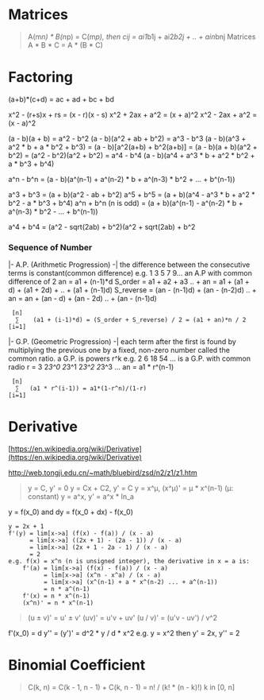 # Matrices
> A(m*n) * B(n*p) = C(m*p), then cij = ai1*b1j + ai2*b2j + .. + ain*bnj
> Matrices A * B * C = A * (B * C)

# Factoring
(a+b)*(c+d) = ac + ad + bc + bd

x^2 - (r+s)x + rs = (x - r)(x - s)
x^2 + 2ax + a^2 = (x + a)^2
x^2 - 2ax + a^2 = (x - a)^2

(a - b)(a + b) = a^2 - b^2
(a - b)(a^2 + ab + b^2) = a^3 - b^3
(a - b)(a^3 + a^2 * b + a * b^2 + b^3) = (a - b)[a^2(a+b) + b^2(a+b)]
                        = (a - b)(a + b)(a^2 + b^2)
                        = (a^2 - b^2)(a^2 + b^2)
                        = a^4 - b^4
(a - b)(a^4 + a^3 * b + a^2 * b^2 + a * b^3 + b^4)

a^n - b^n = (a - b)(a^(n-1) + a^(n-2) * b + a^(n-3) * b^2 + ... + b^(n-1))


a^3 + b^3 = (a + b)(a^2 - ab + b^2)
a^5 + b^5 = (a + b)(a^4 - a^3 * b + a^2 * b^2 - a * b^3 + b^4)
a^n + b^n (n is odd)
          = (a + b)(a^(n-1) - a^(n-2) * b + a^(n-3) * b^2 - ... + b^(n-1))

a^4 + b^4 = (a^2 - sqrt(2ab) + b^2)(a^2 + sqrt(2ab) + b^2

### Sequence of Number
|- A.P. (Arithmetic Progression) -|
the difference between the consecutive terms is constant(common difference)
e.g. 1 3 5 7 9...   an A.P with common difference of 2
an = a1 + (n-1)*d
S_order   = a1 + a2 + a3 .. + an
          = a1 + (a1 + d) + (a1 + 2d) + .. + (a1 + (n-1)d)
S_reverse = (an - (n-1)d) + (an - (n-2)d) .. + an
          = an + (an - d) + (an - 2d) .. + (an - (n-1)d)
```
 [n]
  ∑    (a1 + (i-1)*d) = (S_order + S_reverse) / 2 = (a1 + an)*n / 2
[i=1]
```

|- G.P. (Geometric Progression) -|
each term after the first is found by multiplying the previous one by a fixed, non-zero number called the common ratio. a G.P. is powers r^k
e.g. 2 6 18 54 ... is a G.P. with common radio r = 3
    2*3^0  2*3^1  2*3^2  2*3^3 ...
an = a1 * r^(n-1)
```
 [n]
  ∑   (a1 * r^(i-1)) = a1*(1-r^n)/(1-r)
[i=1]
```

# Derivative
[https://en.wikipedia.org/wiki/Derivative](https://en.wikipedia.org/wiki/Derivative)

[http://web.tongji.edu.cn/~math/bluebird/zsd/n2/z1/z1.htm ](http://web.tongji.edu.cn/~math/bluebird/zsd/n2/z1/z1.htm)

> y = C, y' = 0
> y = Cx + C2, y' = C
> y = x^μ, (x^μ)' = μ * x^(n-1)    (μ: constant)
> y = a^x, y' = a^x * ln_a

y = f(x_0) and dy = f(x_0 + dx) - f(x_0)
```
y = 2x + 1
f'(y) = lim[x->a] (f(x) - f(a)) / (x - a)
      = lim[x->a] ((2x + 1) - (2a - 1)) / (x - a)
      = lim[x->a] (2x + 1 - 2a - 1) / (x - a)
      = 2
e.g. f(x) = x^n (n is unsigned integer), the derivative in x = a is:
    f'(a) = lim[x->a] (f(x) - f(a)) / (x - a)
          = lim[x->a] (x^n - x^a) / (x - a)
          = lim[x->a] (x^(n-1) + a * x^(n-2) ... + a^(n-1))
          = n * a^(n-1)
    f'(x) = n * x^(n-1)
    (x^n)' = n * x^(n-1)
```

> (u ± v)' = u' ± v'
> (uv)' = u'v + uv'
> (u / v)' = (u'v - uv') / v^2


    
f'(x_0) = d
y'' = (y')' = d^2 * y / d * x^2
e.g. 
    y = x^2  then
    y' = 2x, y'' = 2

# Binomial Coefficient
>   C(k, n) = C(k - 1, n - 1) + C(k, n - 1)
>           = n! / (k! * (n - k)!)      k in [0, n]
